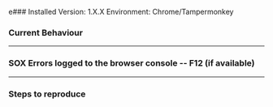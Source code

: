 e### Installed Version: 1.X.X  Environment: Chrome/Tampermonkey


### Current Behaviour

---

### SOX Errors logged to the browser console -- F12 (if available)


---

### Steps to reproduce
